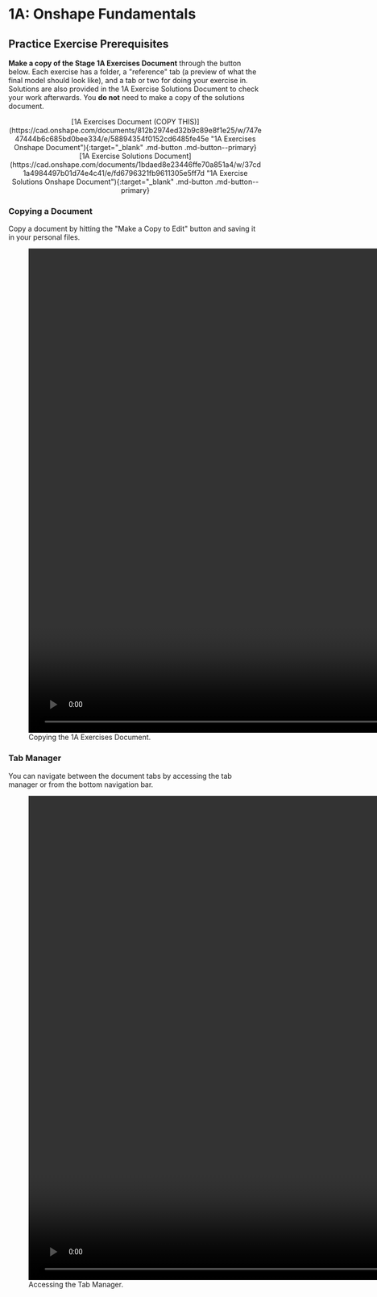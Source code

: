 # 1A: Onshape Fundamentals

## Practice Exercise Prerequisites
**Make a copy of the Stage 1A Exercises Document** through the button below. Each exercise has a folder, a "reference" tab (a preview of what the final model should look like), and a tab or two for doing your exercise in. Solutions are also provided in the 1A Exercise Solutions Document to check your work afterwards. You **do not** need to make a copy of the solutions document.

<center markdown>
[1A Exercises Document (COPY THIS)](https://cad.onshape.com/documents/812b2974ed32b9c89e8f1e25/w/747e47444b6c685bd0bee334/e/58894354f0152cd6485fe45e "1A Exercises Onshape Document"){:target="_blank"  .md-button .md-button--primary}
[1A Exercise Solutions Document](https://cad.onshape.com/documents/1bdaed8e23446ffe70a851a4/w/37cd1a4984497b01d74e4c41/e/fd6796321fb9611305e5ff7d "1A Exercise Solutions Onshape Document"){:target="_blank" .md-button .md-button--primary}
</center>

### Copying a Document
Copy a document by hitting the "Make a Copy to Edit" button and saving it in your personal files. 

<!-- ???+ Tip "Copying a Document" -->
<figure>
    <video width="1920" controls>
        <source src="\img\learning-course\stage1a\1a-copy.webm" type="video/webm">
        Your browser does not support the video tag.
    </video>
    <figcaption>Copying the 1A Exercises Document.</figcaption>
</figure>

<!-- ???+ Tip "Tab Manager" -->

### Tab Manager
You can navigate between the document tabs by accessing the tab manager or from the bottom navigation bar. 
<figure>
    <video width="1920" controls>
        <source src="\img\learning-course\stage1a\1a-tabs.webm" type="video/webm">
        Your browser does not support the video tag.
    </video>
    <figcaption>Accessing the Tab Manager.</figcaption>
</figure>

<br>
